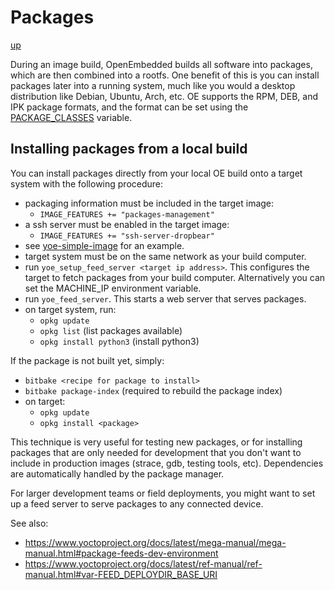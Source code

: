 # Packages

[up](README.md)

During an image build, OpenEmbedded builds all software into packages, which are
then combined into a rootfs. One benefit of this is you can install packages
later into a running system, much like you would a desktop distribution like
Debian, Ubuntu, Arch, etc. OE supports the RPM, DEB, and IPK package formats,
and the format can be set using the
[PACKAGE_CLASSES](https://www.yoctoproject.org/docs/latest/mega-manual/mega-manual.html#var-PACKAGE_CLASSES)
variable.

## Installing packages from a local build

You can install packages directly from your local OE build onto a target system
with the following procedure:

- packaging information must be included in the target image:
  - `IMAGE_FEATURES += "packages-management"`
- a ssh server must be enabled in the target image:
  - `IMAGE_FEATURES += "ssh-server-dropbear"`
- see
  [yoe-simple-image](https://github.com/YoeDistro/meta-yoe/blob/master/recipes-core/images/yoe-simple-image.bb)
  for an example.
- target system must be on the same network as your build computer.
- run `yoe_setup_feed_server <target ip address>`. This configures the target to
  fetch packages from your build computer. Alternatively you can set the
  MACHINE_IP environment variable.
- run `yoe_feed_server`. This starts a web server that serves packages.
- on target system, run:
  - `opkg update`
  - `opkg list` (list packages available)
  - `opkg install python3` (install python3)

If the package is not built yet, simply:

- `bitbake <recipe for package to install>`
- `bitbake package-index` (required to rebuild the package index)
- on target:
  - `opkg update`
  - `opkg install <package>`

This technique is very useful for testing new packages, or for installing
packages that are only needed for development that you don't want to include in
production images (strace, gdb, testing tools, etc). Dependencies are
automatically handled by the package manager.

For larger development teams or field deployments, you might want to set up a
feed server to serve packages to any connected device.

See also:

- https://www.yoctoproject.org/docs/latest/mega-manual/mega-manual.html#package-feeds-dev-environment
- https://www.yoctoproject.org/docs/latest/ref-manual/ref-manual.html#var-FEED_DEPLOYDIR_BASE_URI
